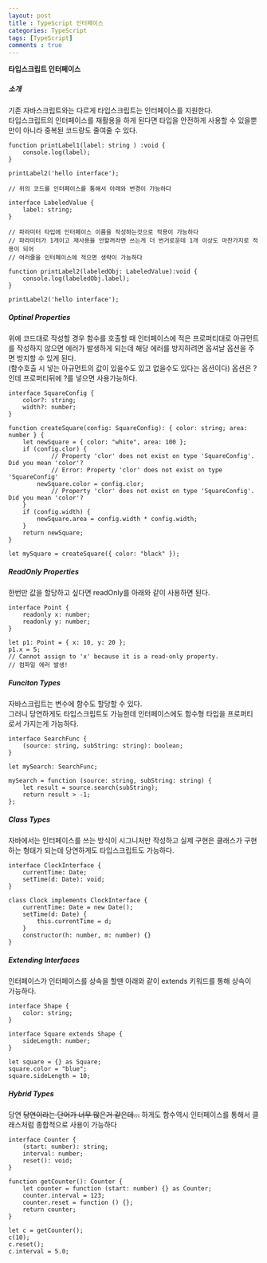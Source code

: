 ```yaml
---
layout: post
title : TypeScript 인터페이스
categories: TypeScript
tags: [TypeScript]
comments : true
---
```


**타입스크립트 인터페이스**

##### 소개

기존 자바스크립트와는 다르게 타입스크립트는 인터페이스를 지원한다.  
타입스크립트의 인터페이스를 재활용을 하게 된다면 타입을 안전하게 사용할 수 있을뿐만이 아니라 
중복된 코드량도 줄여줄 수 있다. 

    function printLabel1(label: string ) :void {
        console.log(label);
    }

    printLabel2('hello interface');

    // 위의 코드를 인터페이스를 통해서 아래와 변경이 가능하다 
    
    interface LabeledValue {
        label: string;
    }

    // 파라미터 타입에 인터페이스 이름을 작성하는것으로 적용이 가능하다 
    // 파라미터가 1개이고 재사용을 안할꺼라면 쓰는게 더 번거로운데 1개 이상도 마찬가지로 적용이 되어
    // 여러줄을 인터페이스에 적으면 생략이 가능하다
      
    function printLabel2(labeledObj: LabeledValue):void {
        console.log(labeledObj.label);
    }

    printLabel2('hello interface');

##### Optinal Properties

위에 코드대로 작성할 경우 함수를 호출할 때 인터페이스에 적은 프로퍼티대로 아규먼트를 작성하지 않으면 에러가 발생하게 되는데 해당 에러를 방지하려면 옵셔날 옵션을 주면 방지할 수 있게 된다.  
(함수호출 시 넣는 아규먼트의 값이 있을수도 있고 없을수도 있다는 옵션이다)
옵션은 ? 인데 프로퍼티뒤에 ?를 넣으면 사용가능하다. 

    interface SquareConfig {
        color?: string;
        width?: number;
    }

    function createSquare(config: SquareConfig): { color: string; area: number } {
        let newSquare = { color: "white", area: 100 };
        if (config.clor) {
                // Property 'clor' does not exist on type 'SquareConfig'. Did you mean 'color'?
                // Error: Property 'clor' does not exist on type 'SquareConfig'
            newSquare.color = config.clor;
                // Property 'clor' does not exist on type 'SquareConfig'. Did you mean 'color'?
        }
        if (config.width) {
            newSquare.area = config.width * config.width;
        }
        return newSquare;
    }

    let mySquare = createSquare({ color: "black" });


##### ReadOnly Properties

한번만 값을 할당하고 싶다면 readOnly를 아래와 같이 사용하면 된다.

    interface Point {
        readonly x: number;
        readonly y: number;
    }

    let p1: Point = { x: 10, y: 20 };
    p1.x = 5; 
    // Cannot assign to 'x' because it is a read-only property.
    // 컴파일 에러 발생! 

##### Funciton Types

자바스크립트는 변수에 함수도 할당할 수 있다.  
그러니 당연하게도 타입스크립트도 가능한데 인터페이스에도 함수형 타입을 프로퍼티로서 가지는게 가능하다.

    interface SearchFunc {
        (source: string, subString: string): boolean;
    }

    let mySearch: SearchFunc;

    mySearch = function (source: string, subString: string) {
        let result = source.search(subString);
        return result > -1;
    };


##### Class Types

자바에서는 인터페이스를 쓰는 방식이 시그니처만 작성하고 실제 구현은 클래스가 구현하는 형태가 되는데 당연하게도 타입스크립트도 가능하다.  

    interface ClockInterface {
        currentTime: Date;
        setTime(d: Date): void;
    }

    class Clock implements ClockInterface {
        currentTime: Date = new Date();
        setTime(d: Date) {
            this.currentTime = d;
        }
        constructor(h: number, m: number) {}
    }


##### Extending Interfaces  

인터페이스가 인터페이스를 상속을 할땐 아래와 같이 extends 키워드를 통해 상속이 가능하다.

    interface Shape {
        color: string;
    }

    interface Square extends Shape {
        sideLength: number;
    }

    let square = {} as Square;
    square.color = "blue";
    square.sideLength = 10;


##### Hybrid Types

당연 ~~당연이라는 단어가 너무 많은거 같은데...~~ 하게도 함수역시 인터페이스를 통해서 클래스처럼 종합적으로 사용이 가능하다 

    interface Counter {
        (start: number): string;
        interval: number;
        reset(): void;
    }

    function getCounter(): Counter {
        let counter = function (start: number) {} as Counter;
        counter.interval = 123;
        counter.reset = function () {};
        return counter;
    }

    let c = getCounter();
    c(10);
    c.reset();
    c.interval = 5.0;